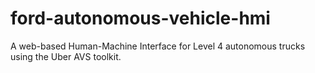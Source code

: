 # ford-autonomous-vehicle-hmi
A web-based Human-Machine Interface for Level 4 autonomous trucks using the Uber AVS toolkit.
